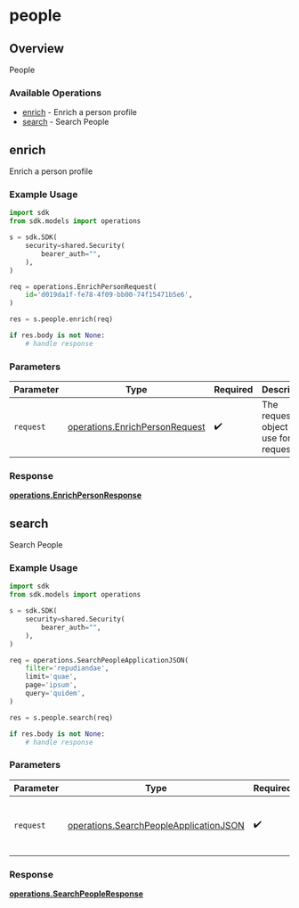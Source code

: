 # people

## Overview

People

### Available Operations

* [enrich](#enrich) - Enrich a person profile
* [search](#search) - Search People

## enrich

Enrich a person profile

### Example Usage

```python
import sdk
from sdk.models import operations

s = sdk.SDK(
    security=shared.Security(
        bearer_auth="",
    ),
)

req = operations.EnrichPersonRequest(
    id='d019da1f-fe78-4f09-bb00-74f15471b5e6',
)

res = s.people.enrich(req)

if res.body is not None:
    # handle response
```

### Parameters

| Parameter                                                                        | Type                                                                             | Required                                                                         | Description                                                                      |
| -------------------------------------------------------------------------------- | -------------------------------------------------------------------------------- | -------------------------------------------------------------------------------- | -------------------------------------------------------------------------------- |
| `request`                                                                        | [operations.EnrichPersonRequest](../../models/operations/enrichpersonrequest.md) | :heavy_check_mark:                                                               | The request object to use for the request.                                       |


### Response

**[operations.EnrichPersonResponse](../../models/operations/enrichpersonresponse.md)**


## search

Search People

### Example Usage

```python
import sdk
from sdk.models import operations

s = sdk.SDK(
    security=shared.Security(
        bearer_auth="",
    ),
)

req = operations.SearchPeopleApplicationJSON(
    filter='repudiandae',
    limit='quae',
    page='ipsum',
    query='quidem',
)

res = s.people.search(req)

if res.body is not None:
    # handle response
```

### Parameters

| Parameter                                                                                        | Type                                                                                             | Required                                                                                         | Description                                                                                      |
| ------------------------------------------------------------------------------------------------ | ------------------------------------------------------------------------------------------------ | ------------------------------------------------------------------------------------------------ | ------------------------------------------------------------------------------------------------ |
| `request`                                                                                        | [operations.SearchPeopleApplicationJSON](../../models/operations/searchpeopleapplicationjson.md) | :heavy_check_mark:                                                                               | The request object to use for the request.                                                       |


### Response

**[operations.SearchPeopleResponse](../../models/operations/searchpeopleresponse.md)**

